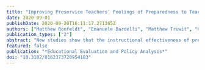 ```yaml
---
title: "Improving Preservice Teachers’ Feelings of Preparedness to Teach through Recruitment of Instructionally Effective and Experienced Cooperating Teachers: A Randomized Experiment"
date: 2020-09-01
publishDate: 2020-09-20T16:11:17.271385Z
authors: ["Matthew Ronfeldt", "Emanuele Bardelli", "Matthew Truwit", "Hannah Mullman", "Kevin Schaaf", "Julie C. Baker"]
publication_types: ["2"]
abstract: "New studies show that the instructional effectiveness of preservice candidates and their cooperating teachers are positively related. However, we neither know if these relationships are causal nor, assuming they are, if it is possible to significantly increase the instructional effectiveness of the cooperating teacher pool. In this study, we randomly assign districts to receive recommendation lists (generated using administrative data) for the recruitment of more promising cooperating teachers. Districts receiving lists recruited significantly more effective/experienced cooperating teachers, while candidates placed in these districts felt significantly better prepared to teach. As a result, this study offers an innovative, low-cost strategy for recruiting effective/experienced cooperating teachers and presents the first causal estimates that more effective/experienced cooperating teachers improve candidates’ preparedness to teach."
featured: false
publication: "*Educational Evaluation and Policy Analysis*"
doi: "10.3102/0162373720954183"
---
```


